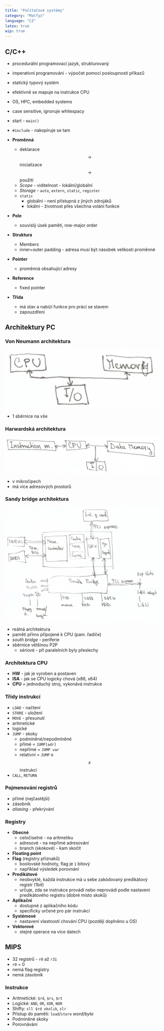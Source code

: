 ```yaml
---
title: "Počítačové systémy"
category: "Matfyz"
language: "CZ"
latex: true
wip: true
---
```


## C/C++
- procedurální programovací jazyk, strukturovaný
- imperativní programování - výpočet pomocí posloupnosti příkazů
- statický typový systém
- efektivně se mapuje na instrukce CPU
- OS, HPC, embedded systems
- case sensitive, ignoruje whitespacy
- start - `main()`
- `#include` - nakopíruje se tam


- **Proměnná**
    - deklarace $$\rightarrow$$ inicializace $$\rightarrow$$ použití
    - _Scope_ - viditelnost - lokální/globální
    - _Storage_ - `auto`, `extern`, `static`, `register`
    - `static`
        - globální - není přístupná z jiných zdrojáků
        - lokální - životnost přes všechna volání funkce
- **Pole**
    - souvislý úsek paměti, row-major order
- **Struktura**
    - Members
    - inner+outer padding - adresa musí být násobek velikosti proměnné
- **Pointer**
    - proměnná obsahující adresy
- **Reference**
    - fixed pointer
- **Třída**
    - má stav a nabízí funkce pro práci se stavem
    - zapouzdření


## Architektury PC

### Von Neumann architektura

![von-neumann-arch](/assets/img/matfyz/pc-sys/von-neumann-arch.jpg)

- 1 sběrnice na vše


### Harwardská architektura

![harward-arch](/assets/img/matfyz/pc-sys/harward-arch.jpg)

- v mikročipech
- má více adresových prostorů

### Sandy bridge architektura

![sandy-bridge-arch](/assets/img/matfyz/pc-sys/real-arch.jpg)

- reálná architektura
- paměti přímo připojené k CPU (pam. řadiče)
- _south bridge_ - periferie
- sběrnice většinou P2P
    - sériové - při paralelních byly přeslechy

### Architektura CPU
- **HW** - jak je vyroben a postaven
- **ISA** - jak se CPU logicky chová (x86, x64)
- **CPU** = jednoduchý stroj, vykonává instrukce

### Třídy instrukcí
- `LOAD` - načtení
- `STORE` - uložení
- `MOVE` - přesunutí
- aritmetické
- logické
- `JUMP` - skoky
    - podmíněné/nepodmíněné
    - přímé = `JUMP[adr]`
    - nepřímé = `JUMP var`
    - relativní = `JUMP` o $$x$$ instrukcí
- `CALL`, `RETURN`

### Pojmenování registrů
- přímé (nejčastější)
- zásobník
- _aliasing_ - překrývání

### Registry
- **Obecné**
    - celočíselné - na aritmetiku
    - adresové - na nepřímé adresování
    - branch (skokové) - kam skočit
- **Floating point**
- **Flag** (registry příznaků)
    - boolovské hodnoty, flag je `1` bitový
    - například výsledek porovnání
- **Predikátové**
    - neobvyklé, každá instrukce má u sebe zakódovaný predikátový registr (1bit)
    - určuje, zda se instrukce provádí nebo neprovádí podle nastavení predikátového registru (dobré místo skoků)
- **Aplikační**
    - dostupné z aplikačního kódu
    - specificky určené pro pár instrukcí
- **Systémové**
    - nastavení vlastností chování CPU (později doplněno u OS)
- **Vektorové**
    - stejné operace na více datech

## MIPS

- 32 registrů - `r0` až `r31`
- `r0` = 0
- nemá flag registry
- nemá zásobník

### Instrukce
- Aritmetické: `$rd`, `$rs`, `$rt`
- Logické: `AND`, `OR`, `XOR`, `NOR`
- Shifty: `sll $rd okolik`, `slr`
- Přístup do paměti: `load`/`store` _word_/_byte_
- Podmíněné skoky
- Porovnávání
